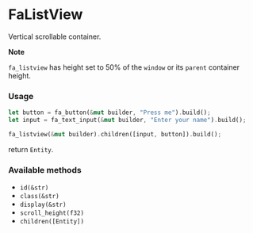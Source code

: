 # FaListView

Vertical scrollable container.

**Note**

`fa_listview` has height set to 50% of the `window` or its `parent` container height.

### Usage
```rust
let button = fa_button(&mut builder, "Press me").build();
let input = fa_text_input(&mut builder, "Enter your name").build();

fa_listview(&mut builder).children([input, button]).build();
```
return `Entity`.

### Available methods
- `id(&str)`
- `class(&str)`
- `display(&str)`
- `scroll_height(f32)`
- `children([Entity])`
